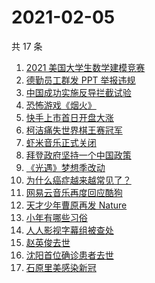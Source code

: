 # 2021-02-05

共 17 条

<!-- BEGIN -->
<!-- 最后更新时间 Fri Feb 05 2021 21:19:17 GMT+0800 (CST) -->
1. [2021 美国大学生数学建模竞赛](https://www.zhihu.com/search?q=2021美赛)
1. [德勤员工群发 PPT 举报违规](https://www.zhihu.com/search?q=德勤)
1. [中国成功实施反导拦截试验](https://www.zhihu.com/search?q=陆基中段反导)
1. [恐怖游戏《烟火》](https://www.zhihu.com/search?q=烟火)
1. [快手上市首日开盘大涨](https://www.zhihu.com/search?q=快手上市)
1. [柯洁痛失世界棋王赛冠军](https://www.zhihu.com/search?q=柯洁)
1. [虾米音乐正式关闭](https://www.zhihu.com/search?q=虾米音乐)
1. [拜登政府坚持一个中国政策](https://www.zhihu.com/search?q=拜登政府)
1. [《光遇》梦想季改动](https://www.zhihu.com/search?q=光遇)
1. [为什么癌症越来越常见了？](https://www.zhihu.com/search?q=癌症)
1. [网易云音乐再度回应酷狗](https://www.zhihu.com/search?q=网易云酷狗)
1. [天才少年曹原再发 Nature](https://www.zhihu.com/search?q=曹原)
1. [小年有哪些习俗](https://www.zhihu.com/search?q=小年)
1. [人人影视字幕组被查处](https://www.zhihu.com/search?q=人人影视字幕组)
1. [赵英俊去世](https://www.zhihu.com/search?q=赵英俊去世)
1. [沈阳首位确诊患者去世](https://www.zhihu.com/search?q=沈阳尹老太)
1. [石原里美感染新冠](https://www.zhihu.com/search?q=石原里美新冠)
<!-- END -->
